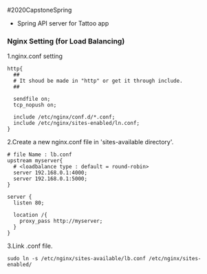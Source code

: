 #2020CapstoneSpring

- Spring API server for Tattoo app

### Nginx Setting (for Load Balancing)
1.nginx.conf setting
```shell script
http{
  ##
  # It shoud be made in "http" or get it through include.
  ##
  
  sendfile on;
  tcp_nopush on;
  
  include /etc/nginx/conf.d/*.conf;
  include /etc/nginx/sites-enabled/ln.conf;
}
```

2.Create a new nginx.conf file in 'sites-available directory'.
```shell script
# file Name : lb.conf
upstream myserver{
  # <loadbalance type : default = round-robin>
  server 192.168.0.1:4000;
  server 192.168.0.1:5000;
}

server {
  listen 80;
  
  location /{
    proxy_pass http://myserver;
  }
}
```

3.Link .conf file.
```
sudo ln -s /etc/nginx/sites-available/lb.conf /etc/nginx/sites-enabled/
```

